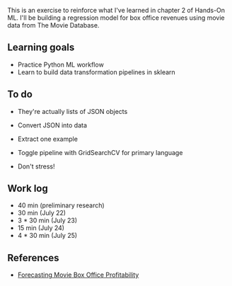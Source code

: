 This is an exercise to reinforce what I've learned in chapter 2 of Hands-On ML. I'll be building a regression model for box office revenues using movie data from The Movie Database. 

## Learning goals

* Practice Python ML workflow
* Learn to build data transformation pipelines in sklearn

## To do

* They're actually lists of JSON objects
* Convert JSON into data
* Extract one example

* Toggle pipeline with GridSearchCV for primary language
* Don't stress!

## Work log

* 40 min (preliminary research)
* 30 min (July 22)
* 3 * 30 min (July 23)
* 15 min (July 24)
* 4 * 30 min (July 25)

## References

* [Forecasting Movie Box Office Profitability](https://pdfs.semanticscholar.org/6d4f/1003fd164ffe30e2e45dd252715efecf9e61.pdf)

